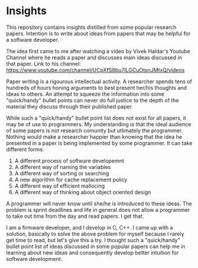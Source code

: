 # Insights
This repository contains insights distilled from some popular research papers. Intention is to write about ideas from papers that may be helpful for a software developer.

The idea first came to me after watching a video by Vivek Haldar's Youtube Channel where he reads a paper and discusses main ideas discussed in that paper.
Link to his channel: https://www.youtube.com/channel/UCpXfS8bu7ILGCuOtsnJMtxQ/videos

Paper writing is a rigourous intellectual activity. A researcher spends tens of hundreds of hours honing arguments to best present her/his thoughts and ideas to others. An attempt to squeeze the information into some "quick/handy" bullet points can never do full justice to the depth of the material they discuss through their published paper.

While such a "quick/handy" bullet point list does not exist for all papers, it may be of use to programmers. My understanding is that the ideal audience of some papers is not research comunity but utlimately the programmer. Nothing would make a researcher happier than knowing that the idea he presented in a paper is being implemented by some programmer. It can take different forms:

1. A different process of software developemnt
2. A different way of naming the variables
3. A different way of sorting or searching
4. A new algorithm for cache replacement policy
5. A different way of efficient mallocing
6. A different way of thinking about object oriented design

A programmer will never know until she/he is introduced to these ideas. The problem is sprint deadlines and life in general does not allow a programmer to take out time from the day and read papers. I get that.

I am a firmware developer, and I develop in C, C++. I came up with a solution, basically to solve the above problem for myself because I rarely get time to read, but let's give this a try. I thought such a "quick/handy" bullet point list of ideas discussed in some popular papers can help me in learning about new ideas and consequently develop better intuition for software development.
